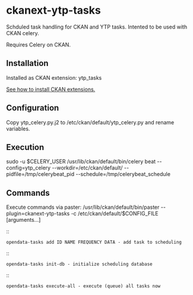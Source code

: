 ckanext-ytp-tasks
=================

Schduled task handling for CKAN and YTP tasks. Intented to be used with CKAN celery.

Requires Celery on CKAN.

Installation
------------

Installed as CKAN extension: ytp_tasks

[See how to install CKAN extensions.](http://docs.ckan.org/en/latest/extensions/tutorial.html#installing-the-extension)


Configuration
-------------

Copy ytp_celery.py.j2 to /etc/ckan/default/ytp_celery.py and rename variables.


Execution
---------

sudo -u $CELERY_USER /usr/lib/ckan/default/bin/celery beat --config=ytp_celery --workdir=/etc/ckan/default/ --pidfile=/tmp/celerybeat_pid --schedule=/tmp/celerybeat_schedule


Commands
--------

Execute commands via paster:
/usr/lib/ckan/default/bin/paster --plugin=ckanext-ytp-tasks -c /etc/ckan/default/$CONFIG_FILE <command-name> [arguments...]

::

    opendata-tasks add ID NAME FREQUENCY DATA - add task to scheduling

::

    opendata-tasks init-db - initialize scheduling database

::

    opendata-tasks execute-all - execute (queue) all tasks now

